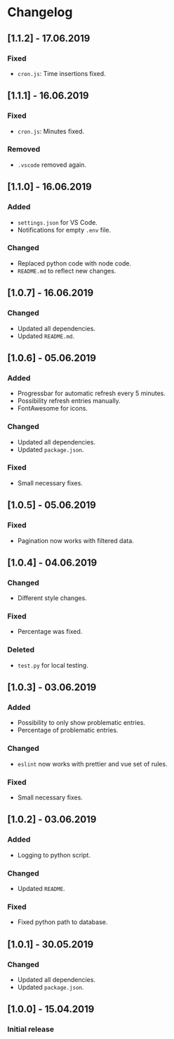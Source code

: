 # Changelog

## [1.1.2] - 17.06.2019

### Fixed
- `cron.js`: Time insertions fixed.

## [1.1.1] - 16.06.2019

### Fixed
- `cron.js`: Minutes fixed.

### Removed
- `.vscode` removed again.

## [1.1.0] - 16.06.2019

### Added
- `settings.json` for VS Code.
- Notifications for empty `.env` file.

### Changed
- Replaced python code with node code.
- `README.md` to reflect new changes.


## [1.0.7] - 16.06.2019

### Changed
- Updated all dependencies.
- Updated `README.md`.


## [1.0.6] - 05.06.2019

### Added
- Progressbar for automatic refresh every 5 minutes.
- Possibility refresh entries manually.
- FontAwesome for icons.

### Changed
- Updated all dependencies.
- Updated `package.json`.

### Fixed
- Small necessary fixes.


## [1.0.5] - 05.06.2019

### Fixed
- Pagination now works with filtered data.


## [1.0.4] - 04.06.2019

### Changed
- Different style changes.

### Fixed
- Percentage was fixed.

### Deleted
- `test.py` for local testing.


## [1.0.3] - 03.06.2019

### Added
- Possibility to only show problematic entries.
- Percentage of problematic entries.

### Changed
- `eslint` now works with prettier and vue set of rules.

### Fixed
- Small necessary fixes.


## [1.0.2] - 03.06.2019

### Added
- Logging to python script.

### Changed
- Updated `README`.

### Fixed
- Fixed python path to database.

## [1.0.1] - 30.05.2019

### Changed
- Updated all dependencies.
- Updated `package.json`.


## [1.0.0] - 15.04.2019

### Initial release
